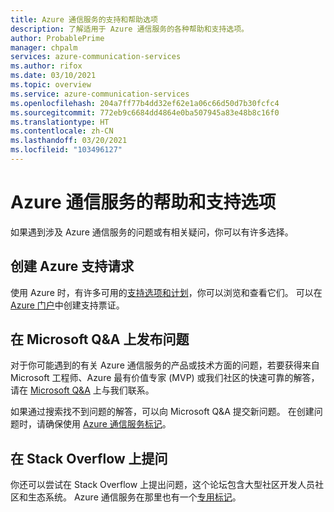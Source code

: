 ```yaml
---
title: Azure 通信服务的支持和帮助选项
description: 了解适用于 Azure 通信服务的各种帮助和支持选项。
author: ProbablePrime
manager: chpalm
services: azure-communication-services
ms.author: rifox
ms.date: 03/10/2021
ms.topic: overview
ms.service: azure-communication-services
ms.openlocfilehash: 204a7ff77b4dd32ef62e1a06c66d50d7b30fcfc4
ms.sourcegitcommit: 772eb9c6684dd4864e0ba507945a83e48b8c16f0
ms.translationtype: HT
ms.contentlocale: zh-CN
ms.lasthandoff: 03/20/2021
ms.locfileid: "103496127"
---
```

# <a name="help-and-support-options-for-azure-communication-services"></a>Azure 通信服务的帮助和支持选项

如果遇到涉及 Azure 通信服务的问题或有相关疑问，你可以有许多选择。

## <a name="create-an-azure-support-request"></a>创建 Azure 支持请求
使用 Azure 时，有许多可用的[支持选项和计划](https://azure.microsoft.com/support/plans/)，你可以浏览和查看它们。 可以在 [Azure 门户](https://ms.portal.azure.com/#blade/Microsoft_Azure_Support/HelpAndSupportBlade/overview)中创建支持票证。

## <a name="post-a-question-to-microsoft-qa"></a>在 Microsoft Q&A 上发布问题

对于你可能遇到的有关 Azure 通信服务的产品或技术方面的问题，若要获得来自 Microsoft 工程师、Azure 最有价值专家 (MVP) 或我们社区的快速可靠的解答，请在 [Microsoft Q&A](https://docs.microsoft.com/answers/products/azure) 上与我们联系。 

如果通过搜索找不到问题的解答，可以向 Microsoft Q&A 提交新问题。 在创建问题时，请确保使用 [Azure 通信服务标记](https://docs.microsoft.com/answers/topics/azure-communication-services.html)。

## <a name="post-a-question-on-stack-overflow"></a>在 Stack Overflow 上提问

你还可以尝试在 Stack Overflow 上提出问题，这个论坛包含大型社区开发人员社区和生态系统。 Azure 通信服务在那里也有一个[专用标记](https://stackoverflow.com/questions/tagged/azure-communication-services)。
